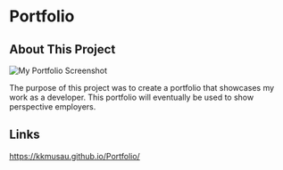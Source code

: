 # Portfolio

## About This Project

![My Portfolio Screenshot](https://user-images.githubusercontent.com/101844445/172982196-821e0902-8a1a-4c52-828d-be51e3f6c9be.png)



The purpose of this project was to create a portfolio that showcases my work as a developer. This portfolio will eventually be used to show perspective employers.

## Links

<https://kkmusau.github.io/Portfolio/>
